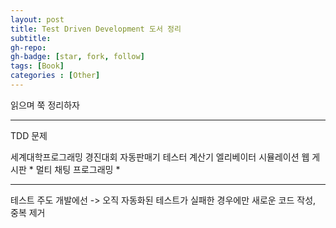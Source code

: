 ```yaml
---
layout: post
title: Test Driven Development 도서 정리
subtitle: 
gh-repo: 
gh-badge: [star, fork, follow]
tags: [Book]
categories : [Other]
---
```


읽으며 쭉 정리하자

---

TDD 문제

세계대학프로그래밍 경진대회
자동판매기 테스터
계산기
엘리베이터 시뮬레이션
웹 게시판 *
멀티 채팅 프로그래밍 *  

---

테스트 주도 개발에선 -> 오직 자동화된 테스트가 실패한 경우에만 새로운 코드 작성, 중복 제거